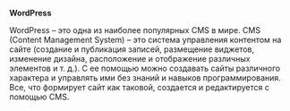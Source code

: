 **WordPress**

WordPress – это одна из наиболее популярных CMS в мире.  CMS (Content Management System) – это система управления контентом на сайте (создание и публикация записей, размещение виджетов, изменение дизайна, расположение и отображение различных элементов и т. д.). С ее помощью можно создавать сайты различного характера и управлять ими без знаний и навыков программирования. Все, что формирует сайт как таковой, создается и редактируется с помощью CMS.
